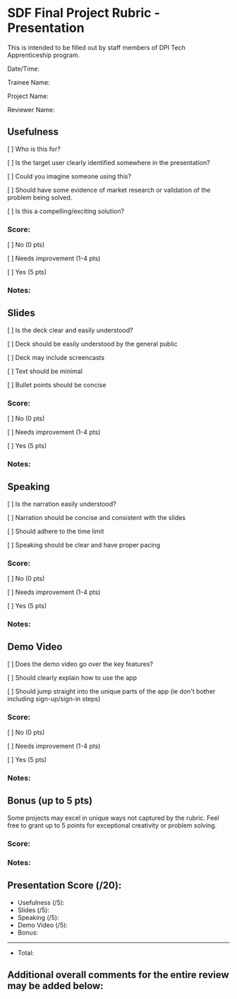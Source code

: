 # SDF Final Project Rubric - Presentation

This is intended to be filled out by staff members of DPI Tech Apprenticeship program.

Date/Time:

Trainee Name:

Project Name:

Reviewer Name:

## Usefulness
[ ] Who is this for?

[ ] Is the target user clearly identified somewhere in the presentation?

[ ] Could you imagine someone using this?

[ ] Should have some evidence of market research or validation of the problem being solved.

[ ] Is this a compelling/exciting solution?

### Score:

[ ] No (0 pts)

[ ] Needs improvement (1-4 pts)

[ ] Yes (5 pts)

### Notes:

## Slides
[ ] Is the deck clear and easily understood?

[ ] Deck should be easily understood by the general public

[ ] Deck may include screencasts

[ ] Text should be minimal

[ ] Bullet points should be concise

### Score: 

[ ] No (0 pts)

[ ] Needs improvement (1-4 pts)

[ ] Yes (5 pts)

### Notes:

## Speaking
[ ] Is the narration easily understood?

[ ] Narration should be concise and consistent with the slides

[ ] Should adhere to the time limit

[ ] Speaking should be clear and have proper pacing

### Score:

[ ] No (0 pts)

[ ] Needs improvement (1-4 pts)

[ ] Yes (5 pts)

### Notes:

## Demo Video
[ ] Does the demo video go over the key features?

[ ] Should clearly explain how to use the app

[ ] Should jump straight into the unique parts of the app (ie don't bother including sign-up/sign-in steps)

### Score:

[ ] No (0 pts)

[ ] Needs improvement (1-4 pts)

[ ] Yes (5 pts)

### Notes:

## Bonus (up to 5 pts)
Some projects may excel in unique ways not captured by the rubric. Feel free to grant up to 5 points for exceptional creativity or problem solving.

### Score: 

### Notes:

## Presentation Score (/20):
- Usefulness (/5):
- Slides (/5):
- Speaking (/5):
- Demo Video (/5):
- Bonus:
---
- Total: 

## Additional overall comments for the entire review may be added below:
```




```
